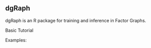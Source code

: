 ## dgRaph

dgRaph is an R package for training and inference in Factor Graphs. 

Basic Tutorial

Examples:

